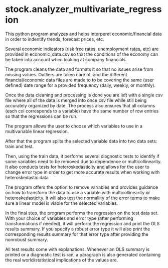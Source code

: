 # stock.analyzer_multivariate_regression
This python program analyzes and helps interperet economic/financial data in order to indentify trends, forecast prices, etc.

Several economic indicators (risk free rates, unemployment rates, etc) are provided in economic_data.csv so that the conditions of the economy can be taken into account when looking at company financials.

The program cleans the data and formats it so that no issues arise from missing values. Outliers are taken care of, and the different financial/economic data files are made to to be covering the same (user defined) date range for a provided frequency (daily, weekly, or monthly). 

Once the data cleaning and processing is done you are left with a single csv file where all of the data is merged into once csv file while still being accurately organized by date. The process also ensures that all columns (each col corresponds to a variable) have the same number of row entries so that the regressions can be run.

The program allows the user to choose which variables to use in a multivariable linear regression. 

After that the program splits the selected variable data into two data sets: train and test.

Then, using the train data, it performs several diagnostic tests to identify if some variables need to be removed due to dependence or multicollinearity. 
It also conducts tests for heteroskedasticity and allows for the user to change error type in order to get more accurate results when working with heteroskedastic data

The program offers the option to remove variables and provides guidance on how to transform the data to use a variable with multicollinearity or heteroskedasticity. It will also test the normallity of the error terms to make sure a linear model is viable for the selected variables.

In the final step, the program performs the regression on the test data set. With your choice of variables and error type (after performing transformations if needed), it will perform the regression and print the OLS results summary. If you specify a robust error type it will also print the corresponding results summary for that error type after providing the nonrobust summary.

All test results come with explanations. Whenever an OLS summary is printed or a diagnostic test is ran, a paragraph is also generated containing the real world/statistical implications of the values are. 
